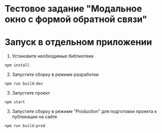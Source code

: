 # Тестовое задание "Модальное окно с формой обратной связи"


# Запуск в отдельном приложении
1. Установите необходимые библиотеки
~~~
npm install
~~~
2. Запустите сборку в режиме разработки
~~~
npm run build:dev
~~~
3. Запустите проект
~~~
npm start
~~~
3. Запустите сборку в режиме "Production" для подготовки проекта к публикации на сайте
~~~
npm run build:prod
~~~

